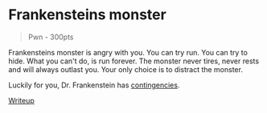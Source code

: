 # Frankensteins monster
> Pwn - 300pts

Frankensteins monster is angry with you. 
You can try run. You can try to hide. 
What you can't do, is run forever. 
The monster never tires, never rests and will always outlast you.
Your only choice is to distract the monster. 

Luckily for you, Dr. Frankenstein has [contingencies](http://fire-breathing-unicorn.td.org.uit.no:56733/). 

[Writeup](./writeup)